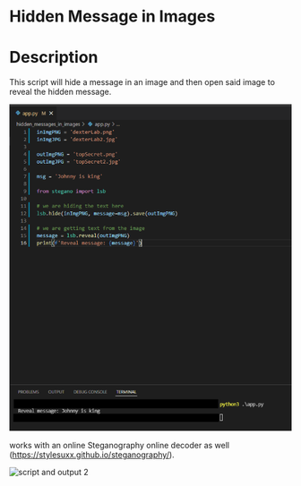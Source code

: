 # Hidden Message in Images
# Description
This script will hide a message in an image and then open said image to reveal the hidden message.

![script and output](https://raw.githubusercontent.com/johnnylieu/hidden_messages_in_images/main/app%20screen%20shot.bmp "script and output")

works with an online Steganography online decoder as well (https://stylesuxx.github.io/steganography/).

![script and output 2](https://raw.githubusercontent.com/johnnylieu/hidden_messages_in_images/main/app%20screen%20shot%202.bmp "script and output 2")